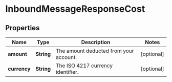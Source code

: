 # InboundMessageResponseCost

## Properties
Name | Type | Description | Notes
------------ | ------------- | ------------- | -------------
**amount** | **String** | The amount deducted from your account. |  [optional]
**currency** | **String** | The ISO 4217 currency identifier. |  [optional]
